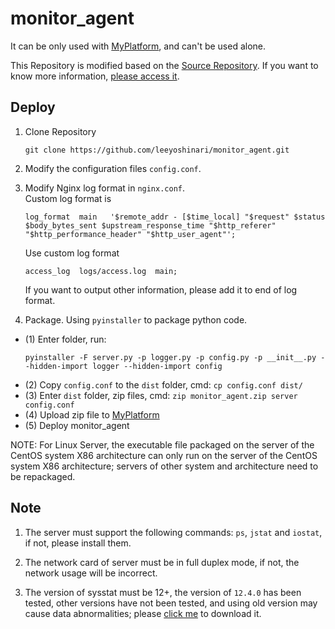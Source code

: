 # monitor_agent
It can be only used with [MyPlatform](https://github.com/leeyoshinari/MyPlatform.git), and can't be used alone. <br>

This Repository is modified based on the [Source Repository](https://github.com/leeyoshinari/performance_monitor). If you want to know more information, [please access it](https://github.com/leeyoshinari/performance_monitor).

## Deploy
1. Clone Repository
   ```shell
   git clone https://github.com/leeyoshinari/monitor_agent.git
   ```

2. Modify the configuration files `config.conf`.<br>

3. Modify Nginx log format in `nginx.conf`. <br>
    Custom log format is
    ```
    log_format  main   '$remote_addr - [$time_local] "$request" $status $body_bytes_sent $upstream_response_time "$http_referer" "$http_performance_header" "$http_user_agent"';
    ```
    Use custom log format 
    ```
    access_log  logs/access.log  main;
    ``` 
   
   If you want to output other information, please add it to end of log format.

4. Package. Using `pyinstaller` to package python code. 
- (1) Enter folder, run:<br>
    ```shell
    pyinstaller -F server.py -p logger.py -p config.py -p __init__.py --hidden-import logger --hidden-import config
    ```
- (2) Copy `config.conf` to the `dist` folder, cmd: `cp config.conf dist/`
- (3) Enter `dist` folder, zip files, cmd: `zip monitor_agent.zip server config.conf`
- (4) Upload zip file to [MyPlatform](https://github.com/leeyoshinari/MyPlatform.git)
- (5) Deploy monitor_agent
   
NOTE: For Linux Server, the executable file packaged on the server of the CentOS system X86 architecture can only run on the server of the CentOS system X86 architecture; servers of other system and architecture need to be repackaged. <br>

## Note
1. The server must support the following commands: `ps`, `jstat` and `iostat`, if not, please install them. 

2. The network card of server must be in full duplex mode, if not, the network usage will be incorrect.

3. The version of sysstat must be 12+, the version of `12.4.0` has been tested, other versions have not been tested, and using old version may cause data abnormalities; please [click me](http://sebastien.godard.pagesperso-orange.fr/download.html) to download it.
